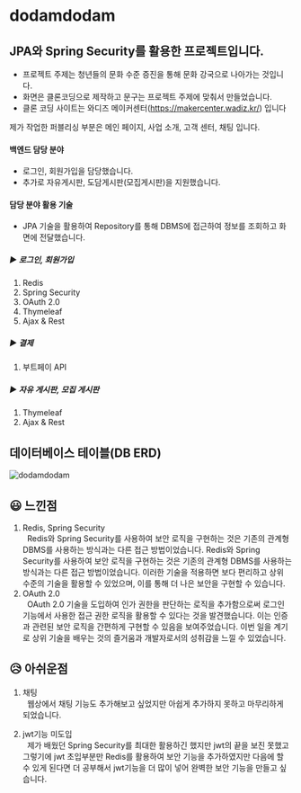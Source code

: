 # dodamdodam
## JPA와 Spring Security를 활용한 프로젝트입니다.
* 프로젝트 주제는 청년들의 문화 수준 증진을 통해 문화 강국으로 나아가는 것입니다.
* 화면은 클론코딩으로 제작하고 문구는 프로젝트 주제에 맞춰서 만들었습니다.
* 클론 코딩 사이트는 와디즈 메이커센터(https://makercenter.wadiz.kr/) 입니다

제가 작업한 퍼블리싱 부분은 메인 페이지, 사업 소개, 고객 센터, 채팅 입니다.

#### 백엔드 담당 분야
- 로그인, 회원가입을 담당했습니다.
- 추가로 자유게시판, 도담게시판(모집게시판)을 지원했습니다.

#### 담당 분야 활용 기술
- JPA 기술을 활용하여 Repository를 통해 DBMS에 접근하여 정보를 조회하고 화면에 전달했습니다.

##### ▶ 로그인, 회원가입
1. Redis
2. Spring Security
3. OAuth 2.0
4. Thymeleaf
5. Ajax & Rest

##### ▶ 결제
1. 부트페이 API

##### ▶ 자유 게시판, 모집 게시판
1. Thymeleaf
2. Ajax & Rest

## 데이터베이스 테이블(DB ERD)
![dodamdodam](https://github.com/dev-mwYoon/dodamdodam/assets/122762471/35c5c3c8-afc6-453e-9516-248be04971f1)


## 😃 느낀점
1. Redis, Spring Security <br/>
&nbsp; Redis와 Spring Security를 사용하여 보안 로직을 구현하는 것은 기존의 관계형 DBMS를 사용하는 방식과는 다른 접근 방법이었습니다.
Redis와 Spring Security를 사용하여 보안 로직을 구현하는 것은 기존의 관계형 DBMS를 사용하는 방식과는 다른 접근 방법이었습니다. 이러한 기술을 적용하면 보다 편리하고 상위 수준의 기술을 활용할 수 있었으며, 이를 통해 더 나은 보안을 구현할 수 있습니다.
2. OAuth 2.0 <br/>
&nbsp; OAuth 2.0 기술을 도입하여 인가 권한을 판단하는 로직을 추가함으로써 로그인 기능에서 사용한 접근 권한 로직을 활용할 수 있다는 것을 발견했습니다. 이는 인증과 관련된 보안 로직을 간편하게 구현할 수 있음을 보여주었습니다. 이번 일을 계기로 상위 기술을 배우는 것의 즐거움과 개발자로서의 성취감을 느낄 수 있었습니다.

## 😥 아쉬운점
1. 채팅 <br/>
&nbsp; 웹상에서 채팅 기능도 추가해보고 싶었지만 아쉽게 추가하지 못하고 마무리하게 되었습니다.

2. jwt기능 미도입 <br/>
&nbsp; 제가 배웠던 Spring Security를 최대한 활용하긴 했지만 jwt의 끝을 보진 못했고 그렇기에 jwt 초입부분만 Redis를 활용하여 보안 기능을 추가하였지만 다음에 할 수 있게 된다면 더 공부해서 jwt기능을 더 많이 넣어 완벽한 보안 기능을 만들고 싶습니다.
